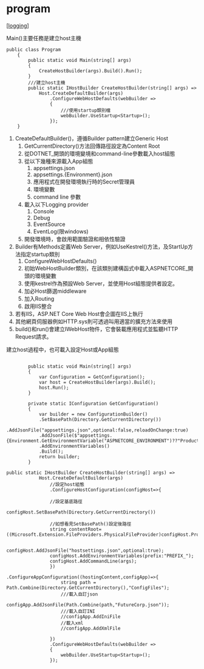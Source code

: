 # program

[[logging]]

Main()主要任務是建立host主機
```aspx-csharp
public class Program
    {
        public static void Main(string[] args)
        {
            CreateHostBuilder(args).Build().Run();
        }
        ///建立host主機
        public static IHostBuilder CreateHostBuilder(string[] args) =>
            Host.CreateDefaultBuilder(args)
                .ConfigureWebHostDefaults(webBuilder =>
                {
                    ///使用startup類別檔
                    webBuilder.UseStartup<Startup>();
                });
    }
```

1. CreateDefaultBuilder()，遵循Builder pattern建立Generic Host
    1. GetCurrentDirectory()方法回傳路徑設定為Content Root
    2. 從DOTNET_開頭的環境變境和command-line參數載入host組態
    3. 從以下幾種來源載入App組態
        1. appsettings.json
        2. appsettings.{Environment}.json
        3. 應用程式在開發環境執行時的Secret管理員
        4. 環境變數
        5. command line 參數
    4. 載入以下Logging provider
        1. Console
        2. Debug
        3. EventSource
        4. EventLog(限windows)
    5. 開發環境時，會啟用範圍驗證和相依性驗證
2. Builder有Methods定義Web Server，例如UseKestrel()方法，及StartUp方法指定startup類別
    1. ConfigureWebHostDefaults()
    2. 初始WebHostBuilder類別，在該類別建構函式中載入ASPNETCORE_開頭的環境變數
    3. 使用kestrel作為預設Web Server，並使用Host組態提供者設定。
    4. 加必Host篩選middleware
    5. 加入Routing
    6. 啟用IIS整合
3. 若有IIS，ASP.NET Core Web Host會企圖在IIS上執行
4. 其他網頁伺服器例如HTTP.sys則可透過叫用適當的擴充方法來使用
5. build()和run()會建立IWebHost物件，它會裝載應用程式並監聽HTTP Request請求。


建立host過程中，也可載入設定Host或App組態
```aspx-csharp
        
        public static void Main(string[] args)
        {
            var Configuration = GetConfiguration();
            var host = CreateHostBuilder(args).Build();
            host.Run();
        }

        private static IConfiguration GetConfiguration()
        {
            var builder = new ConfigurationBuilder()
            .SetBasePath(Directory.GetCurrentDirectory())
            .AddJsonFile("appsettings.json",optional:false,reloadOnChange:true)
            .AddJsonFile($"appsettings.{Environment.GetEnvironmentVariable("ASPNETCORE_ENVIRONMENT")??"Production"}.json",optional:true)
            .AddEnvironmentVariables()
            .Build();
            return builder;
        }
```

```aspx-csharp
public static IHostBuilder CreateHostBuilder(string[] args) =>
            Host.CreateDefaultBuilder(args)
                //設定host組態
                .ConfigureHostConfiguration(configHost=>{
                
                //設定基底路徑
                configHost.SetBasePath(Directory.GetCurrentDirectory())

                //如想看見SetBasePath()設定後路徑
                string contentRoot=((Microsoft.Extension.FileProviders.PhysicalFileProvider)configHost.Properties.Values.FirstOrDefault()).Root;
                
                configHost.AddJsonFile("hostsettings.json",optional:true);
                configHost.AddEnvironmentVariables(prefix:"PREFIX_");
                configHost.AddCommandLine(args);
                })
                .ConfigureAppConfiguration((hostingContent,configApp)=>{
                    string path = Path.Combine(Directory.GetCurrentDirectory(),"ConfigFiles");
                    ///載入自訂json
                    configApp.AddJsonFile(Path.Combine(path,"FutureCorp.json"));
                    ///載入自訂INI
                    //configApp.AddIniFile
                    //載入xml
                    //configApp.AddXmlFile
                    
                })
                .ConfigureWebHostDefaults(webBuilder =>
                {
                    webBuilder.UseStartup<Startup>();
                });
```

[//begin]: # "Autogenerated link references for markdown compatibility"
[logging]: logging.md "logging"
[//end]: # "Autogenerated link references"